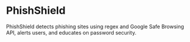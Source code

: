 # PhishShield
PhishShield detects phishing sites using regex and Google Safe Browsing API, alerts users, and educates on password security.
